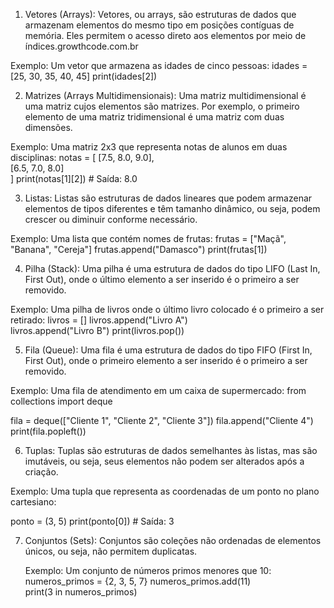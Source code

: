 
1. Vetores (Arrays): Vetores, ou arrays, são estruturas de dados que armazenam elementos do mesmo tipo em posições contíguas de memória. Eles permitem o acesso direto aos elementos por meio de índices.​
growthcode.com.br

Exemplo: Um vetor que armazena as idades de cinco pessoas:
idades = [25, 30, 35, 40, 45]
print(idades[2]) 

2. Matrizes (Arrays Multidimensionais): Uma matriz multidimensional é uma matriz cujos elementos são matrizes. Por exemplo, o primeiro elemento de uma matriz tridimensional é uma matriz com duas dimensões.

Exemplo: Uma matriz 2x3 que representa notas de alunos em duas disciplinas:
notas = [
    [7.5, 8.0, 9.0],  
    [6.5, 7.0, 8.0]   
]
print(notas[1][2])  # Saída: 8.0

3.  Listas: Listas são estruturas de dados lineares que podem armazenar elementos de tipos diferentes e têm tamanho dinâmico, ou seja, podem crescer ou diminuir conforme necessário.​

Exemplo: Uma lista que contém nomes de frutas:
frutas = ["Maçã", "Banana", "Cereja"]
frutas.append("Damasco") 
print(frutas[1])  

4. Pilha (Stack): Uma pilha é uma estrutura de dados do tipo LIFO (Last In, First Out), onde o último elemento a ser inserido é o primeiro a ser removido.

Exemplo: Uma pilha de livros onde o último livro colocado é o primeiro a ser retirado:
livros = []
livros.append("Livro A")  
livros.append("Livro B") 
print(livros.pop())       

5. Fila (Queue): Uma fila é uma estrutura de dados do tipo FIFO (First In, First Out), onde o primeiro elemento a ser inserido é o primeiro a ser removido.​

Exemplo: Uma fila de atendimento em um caixa de supermercado:
from collections import deque

fila = deque(["Cliente 1", "Cliente 2", "Cliente 3"])
fila.append("Cliente 4") 
print(fila.popleft()) 

6. Tuplas: Tuplas são estruturas de dados semelhantes às listas, mas são imutáveis, ou seja, seus elementos não podem ser alterados após a criação.​
   
Exemplo: Uma tupla que representa as coordenadas de um ponto no plano cartesiano:

ponto = (3, 5)
print(ponto[0])  # Saída: 3

7. Conjuntos (Sets): Conjuntos são coleções não ordenadas de elementos únicos, ou seja, não permitem duplicatas.​

   Exemplo: Um conjunto de números primos menores que 10:
numeros_primos = {2, 3, 5, 7}
numeros_primos.add(11)  
print(3 in numeros_primos)

